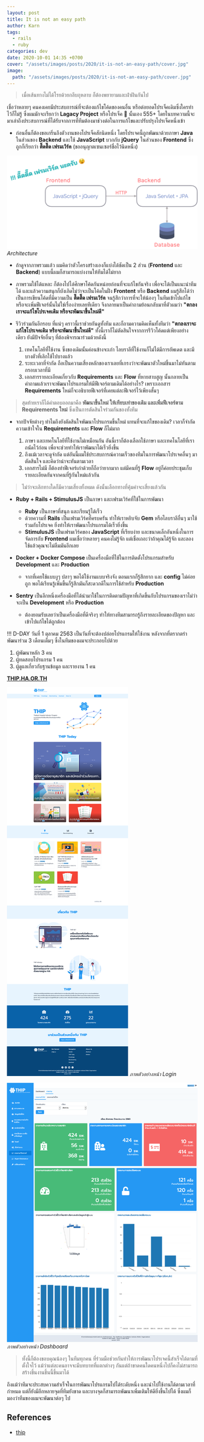```yaml
---
layout: post
title: It is not an easy path
author: Karn
tags:
  - rails
  - ruby
categories: dev
date: 2020-10-01 14:35 +0700
cover: "/assets/images/posts/2020/it-is-not-an-easy-path/cover.jpg"
image:
  path: "/assets/images/posts/2020/it-is-not-an-easy-path/cover.jpg"
---
```

> เมื่อเส้นทางไม่ได้โรยด้วยกลีบกุหลาบ ก็ต้องพยายามและฝ่าฝันกันไป

เชื่อว่าหลายๆ คนคงเคยมีประสบการณ์ที่จะต้องแก้ไขโค้ดของคนอื่น หรือต่อยอดโปรเจ็คเดิมซึ่งใครทำไว้ก็ไม่รู้ ซึ่งผมมักจะเรียกว่า **Lagacy Project** หรือโปรเจ็ค 💩 นั้นเอง 555+ โดยในบทความนี้จะมาเล่าถึงประสบการณ์ที่ได้รับจากการที่ทีมต้องมาช่วงต่อในการแก้ไขและปรับปรุงโปรเจ็คหนึ่งเข้า<!--more-->

* ก่อนอื่นก็ต้องขอเกริ่นถึงตัวงานของโปรเจ็คสักนิดหนึ่ง โดยโปรเจคนี้ถูกพัฒนาด้วยภาษา **Java** ในส่วนของ **Backend** และใช้ **JavaScript** บวกกับ **jQuery** ในส่วนของ **Frontend** ซึ่งถูกก็เรียกว่า **ตึ๊ดตี๊ด เฟรมเวิร์ค** (ขออนุญาตเซนเซอร์ชื่อไว้นิดหนึ่ง)

![lagacy_architecture](/assets/images/posts/2020/it-is-not-an-easy-path/lagacy_architecture.png)
*Architecture*

* ถ้าดูจากภาพรวมแล้ว ผมคิดว่าตัวโครงสร้างเองก็แบ่งได้ชัดเป็น 2 ส่วน (**Frontend** และ **Backend**) แบบนี้ผมก็สามารถแบ่งงานให้ทีมได้ไม่ยาก

* ภาพรวมใช้ได้แหละ ก็ต้องไปไล่ศึกษาโค้ดกันหน่อยก่อนที่จะแก้ไขกันจริง เพื่อจะได้เป็นแนะนำทีมได้ และแล้วความสนุกก็บังเกิดไม่ว่าจะเป็นโค้ดในฝั่ง **Frontent** หรือ **Backend** ผมรู้สึกได้ว่าเป็นการเขียนโค้ดที่มีความเป็น **ตี๊ดตี๊ด เฟรมเวิร์ค** จนรู้สึกว่าการที่จะให้น้องๆ ในทีมเข้าไปแก้ไข หรือจะเพิ่มฟีเจอร์นั้นไม่ใช่เรื่องง่ายเลยทีเดียว จึงกลายมาเป็นคำถามย้อนกลับมาที่ตัวผมว่า **"ตกลงเราจะแก้ไขโปรเจคเดิม หรือจะพัฒนาขึ้นใหม่ดี"** 

* รีวิวร่วมกันอีกรอบ ที่แน่ๆ คราวนี้เราช่วยกันดูทั้งทีม และก็ถามความคิดเห็นทั้งทีมว่า **"ตกลงเราจะแก้ไขโปรเจคเดิม หรือจะพัฒนาขึ้นใหม่ดี"** ทั้งนี้เราก็ไม่ตัดสินใจจากการรีวิวโค้ดแต่เพียงอย่างเดียว ยังมีปัจจัยอื่นๆ ที่ต้องพิจารณาร่วมด้วยดังนี้

  1. เทคโนโลยีที่ใช้งาน ซึ่งของเดิมนั้นค่อนข้างจะเก่า ไลบราลีที่ใช้งานก็ไม่ได้มีการอัพเดต และมีบางตัวที่เลิกใช้ไปบางแล้ว
  2. ระยะเวลาที่จำกัด ถือเป็นความเสี่ยงหลักของเราเลยที่เกรงว่าจะพัฒนาตัวใหม่ขึ้นมาไม่ทันตามกรอบเวลาที่มี
  3. เอกสารรายละเอียดเกี่ยวกับ **Requirements** และ **Flow** ที่หายสาบสูญ นั้นกลายเป็นคำถามแล้วเราจะพัฒนาโปรแกรมให้มีฟีเจอร์ตามเดิมได้อย่างไร? เพราะเอกสาร **Requirements** ใหม่ก็จะอธิบายฟีเจอร์ที่เคยแต่ละฟีเจอร์ไว้เพียงสั้นๆ

> สุดท้ายเราก็ได้คำตอบออกมาคือ **พัฒนาขึ้นใหม่ ให้เทียบเท่าของเดิม และเพิ่มฟีเจอร์ตาม Requirements ใหม่** ซึ่งเป็นการตัดสินใจร่วมกันของทั้งทีม

* จากปัจจัยต่างๆ ทำไมถึงยังตัดสินใจพัฒนาโปรแกรมขึ้นใหม่ แทนที่จะแก้ไขของเดิม? เวลาก็จำกัด ความเข้าใจใน **Requirements** และ **Flow** ก็ไม่มาก

  1. ภาษา และเทคโนโลยีที่ใช้งานไม่เหมือนกัน อันนี้เราก็ต้องเลือกใช้ภาษา และเทคโนโลยีที่เราถนัดไว้ก่อน เพื่อจะช่วยทำให้เราพัฒนาได้เร็วยิ่งขึ้น
  2. ถึงแม้เวลาจะดูจำกัด แต่อันนี้ผมใช้ประสบการณ์ความเร็วของทีมในการพัฒนาโปรเจคอื่นๆ มาตัดสินใจ และคิดว่าน่าจะทันตามเวลา
  3. เอกสารไม่มี ก็ต้องทำฟีเจอร์เก่าด้วยก็ถือว่ายากมาก แต่มีคนที่รู้ **Flow** อยู่ก็ค่อยประชุมเก็บรายละเอียดกันจากคนที่รู้กันใหม่แล้วกัน

> ไม่ว่าจะเลิกทางใดก็มีความเสี่ยงทั้งหมด ดังนั้นเลือกทางที่คุ้มค่าจะเสี่ยงแล้วกัน

* **Ruby + Rails + StimulusJS** เป็นภาษา และเฟรมเวิร์คที่ใช้ในการพัฒนา
  - **Ruby** เป็นภาษาที่สนุก และเรียนรู้ได้เร็ว
  - ด้วยความที่ **Rails** เป็นเฟรมเวิร์คที่ครบครัน ทำให้เราหยิบจับ **Gem** หรือไลบราลีอื่นๆ มาใช้ร่วมกับโปรเจค ยิ่งทำให้เราพัฒนาโปรแกรมได้เร็วยิ่งขึ้น
  - **StimulusJS** เป็นเฟรมเวิร์คของ **JavaScript** ที่เรียบง่าย และขนาดเล็กอันหนึ่งในการจัดการกับ **Frontend** ผมเชื่อว่าหลายๆ คนคงไม่รู้จัก แต่เชื่อเถอะว่าถ้าคุณได้รู้จัก และลองใช้แล้วคุณจะไม่ลืมมันอีกเลย

* **Docker + Docker Compose** เป็นเครื่องมือที่ใช้ในการติดตั้งโปรแกรมสำหรับ **Development** และ **Production** 
  - จากที่เคยใช้แบบงูๆ ปลาๆ พอได้ใช้งานแบบจริงจัง ตอนแรกก็รู้สึกยาก และ **config** ไม่ค่อยถูก พอได้เรียนรู้เพิ่มขึ้นก็รู้สึกมันก็สะดวกดีในการใช้สำหรับ **Production**

* **Sentry** เป็นอีกหนึ่งเครื่องมือที่ได้นำมาใช้ในการติดตามปัญหาที่เกิดขึ้นกับโปรแกรมของเราไม่ว่าจะเป็น **Development** หรือ **Production**
  - ต้องยอมรับเลยว่าเป็นเครื่องมือที่ดีจริงๆ ทำให้ทางทีมสามารถรู้ถึงรายละเอียดของปัญหา และเข้าไปแก้ไขได้ถูกต้อง

!!! D-DAY วันที่ 1 ตุลาคม 2563 เป็นวันที่จะต้องปล่อยโปรแกรมให้ใช้งาน หลังจากที่ตรากตรำพัฒนาร่วม 3 เดือนเต็มๆ ซึ่งในทีมของผมจะประกอบไปด้วย
1. ผู้พัฒนาหลัก 3 คน
2. ผู้ทดสอบโปรแกรม 1 คน
3. ผู้ดูแลเกี่ยวกับฐานข้อมูล และรายงาน 1 คน

[**THIP.HA.OR.TH**](https://thip.ha.or.th)

![ex1](/assets/images/posts/2020/it-is-not-an-easy-path/ex1.png)
*ภาพตัวอย่างหน้า Login*

![ex2](/assets/images/posts/2020/it-is-not-an-easy-path/ex2.png)
*ภาพตัวอย่างหน้า Dashboard*

> ทั้งนี้ก็ต้องขอบคุณน้องๆ ในทีมทุกคน ที่ร่วมมือช่วยกันทำให้การพัฒนาโปรเจคนี้สำเร็จได้ตามที่ตั้งใจไว้ แม้ว่าแต่ละคนอาจจะมีบทบาทที่แตกต่างๆ กันแต่ถ้าขาดคนใดคนหนึ่งไปก็คงไม่สามารถสร้างชิ้นงานชิ้นนี้ขึ้นมาได้

ถึงแม้ว่าทีมจะประสบความสำเร็จในการพัฒนาโปรแกรมไปได้ระดับหนึ่ง และนำไปใช้งานได้ตามเวลาที่กำหนด แต่ก็ยังมีอีกหลายจุดที่ทีมยังขาด และบางจุดก็สามารถพัฒนาเพิ่มเติมให้ดียิ่งขึ้นไปได้ ซึ่งผมก็มองว่าทีมของผมจะพัฒนาต่อๆ ไป

## References
- [thip](https://thip.ha.or.th/)
